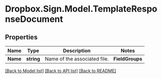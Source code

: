 # Dropbox.Sign.Model.TemplateResponseDocument

## Properties

Name | Type | Description | Notes
------------ | ------------- | ------------- | -------------
**Name** | **string** |  Name of the associated file.  | **FieldGroups** | [**List&lt;TemplateResponseDocumentFieldGroup&gt;**](TemplateResponseDocumentFieldGroup.md) |  An array of Form Field Group objects.  | **FormFields** | [**List&lt;TemplateResponseDocumentFormFieldBase&gt;**](TemplateResponseDocumentFormFieldBase.md) |  An array of Form Field objects containing the name and type of each named field.  | **CustomFields** | [**List&lt;TemplateResponseDocumentCustomFieldBase&gt;**](TemplateResponseDocumentCustomFieldBase.md) |  An array of Form Field objects containing the name and type of each named field.  | **StaticFields** | [**List&lt;TemplateResponseDocumentStaticFieldBase&gt;**](TemplateResponseDocumentStaticFieldBase.md) |  An array describing static overlay fields. **NOTE:** Only available for certain subscriptions.  | **Index** | **int** |  Document ordering, the lowest index is displayed first and the highest last (0-based indexing).  | [optional] 

[[Back to Model list]](../README.md#documentation-for-models) [[Back to API list]](../README.md#documentation-for-api-endpoints) [[Back to README]](../README.md)

